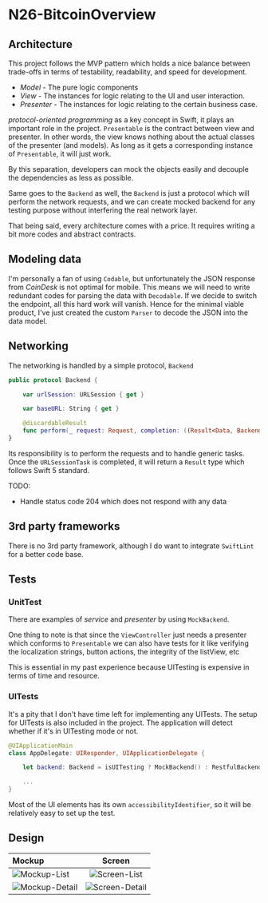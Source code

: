 # N26-BitcoinOverview

## Architecture

This project follows the MVP pattern which holds a nice balance between trade-offs in terms of testability, readability, and speed for development.

- *Model* - The pure logic components
- *View* - The instances for logic relating to the UI and user interaction.
- *Presenter* - The instances for logic relating to the certain business case.

*protocol-oriented programming* as a key concept in Swift, it plays an important role in the project. `Presentable` is the contract between view and presenter. In other words, the view knows nothing about the actual classes of the presenter (and models).  As long as it gets a corresponding instance of  `Presentable`, it will just work.

By this separation, developers can mock the objects easily and decouple the dependencies as less as possible.

Same goes to the `Backend` as well, the `Backend` is just a protocol which will perform the network requests, and we can create mocked backend for any testing purpose without interfering the real network layer.

That being said, every architecture comes with a price. It requires writing a bit more codes and abstract contracts.

## Modeling data

I'm personally a fan of using `Codable`, but unfortunately the JSON response from *CoinDesk* is not optimal for mobile. This means we will need to write redundant codes for parsing the data with `Decodable`. If we decide to switch the endpoint, all this hard work will vanish. Hence for the minimal viable product, I've just created the custom `Parser` to decode the JSON into the data model.

## Networking

The networking is handled by a simple protocol, `Backend`

```swift
public protocol Backend {

    var urlSession: URLSession { get }

    var baseURL: String { get }

    @discardableResult
    func perform(_ request: Request, completion: ((Result<Data, BackendError>) -> Void)?) -> URLSessionTask?
}
```

Its responsibility is to perform the requests and to handle generic tasks. Once the `URLSessionTask` is completed, it will return a `Result` type which follows Swift 5 standard.

TODO:
*  Handle status code 204 which does not respond with any data

## 3rd party frameworks

There is no 3rd party framework, although I do want to integrate `SwiftLint` for a better code base.

## Tests

### UnitTest

There are examples of *service* and *presenter*  by using `MockBackend`.

One thing to note is that since the `ViewController` just needs a presenter which conforms to `Presentable` we can also have tests for it like verifying the localization strings, button actions, the integrity of the listView, etc

This is essential in my past experience because UITesting is expensive in terms of time and resource.

### UITests

It's a pity that I don't have time left for implementing any UITests.
The setup for UITests is also included in the project. The application will detect whether if it's in UITesting mode or not.

```swift
@UIApplicationMain
class AppDelegate: UIResponder, UIApplicationDelegate {

    let backend: Backend = isUITesting ? MockBackend() : RestfulBackend()

    ...
}
```

Most of the UI elements has its own `accessibilityIdentifier`, so it will be relatively easy to set up the test.

## Design

| Mockup         | Screen        |           
| :------------- |:-------------:|
|![Mockup-List](https://github.com/ChrisXu/N26-BitcoinOverview/blob/master/screenshots/mockup-pricelist.png)|![Screen-List](https://github.com/ChrisXu/N26-BitcoinOverview/blob/master/screenshots/screenshot-pricelist.png)|
|![Mockup-Detail](https://github.com/ChrisXu/N26-BitcoinOverview/blob/master/screenshots/mockup-pricedetail.png)|![Screen-Detail](https://github.com/ChrisXu/N26-BitcoinOverview/blob/master/screenshots/screenshot-pricedetail.png)|
